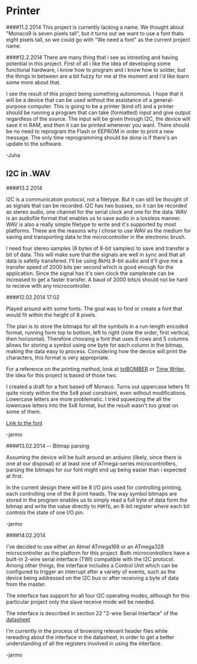 Printer
=======

####11.2.2014
This project is currently lacking a name. We thought about "Monaco9 is seven pixels tall", but it turns out we want to use a font thats eight pixels tall, so we could go with "We need a font" as the current project name.

####12.2.2014
There are many thing that i see as intresting and having potential in this project. First of all i like the idea of developing some functional hardware, i know how to program and i know how to solder, but the things in between are a bit fuzzy for me at the moment and i'd like learn some more about that.

I see the result of this project being something autonomous. I hope that it will be a device that can be used without the assistance of a general-purpose computer. This is going to be a printer (kind of) and a printer should be running a program that can take (formatted) input and give output regardless of the source. The input will be given through I2C, the device will save it in RAM, and then it can be printed whenever you want. There should be no need to reprogram the Flash or EEPROM in order to print a new message. The only time reprogramming should be done is if there's an update to the software.

-Juha

I2C in .WAV
-----------
####13.2.2014

I2C is a communicatoin protocol, not a filetype. But it can still be thought of as signals that can be recorded. I2C has two busses, so it can be recorded as stereo audio, one channel for the serial clock and one for the data. WAV is an audiofile format that enables us to save audio in a lossless manner. WAV is also a really simple filetype to write and it's supported by most platforms. These are the reasons why i chose to use WAV as the medium for saving and transporting data to the microcontroller in the electronic brush.

I need four stereo samples (8 bytes of 8-bit samples) to save and transfer a bit of data. This will make sure that the signals are well in sync and that all data is safetly transfered. I'll be using 8kHz 8-bit audio and it'll give me a transfer speed of 2000 bits per second which is good enough for the application. Since the signal has it's own clock the samplerate can be increased to get a faster transfer. A baud of 2000 bits/s should not be hard to recieve with any microcontroller.


####12.02.2014 17:02

Played around with some fonts. The goal was to find or create a font that would fit within the height of 8 pixels.

The plan is to store the bitmaps for all the symbols in a run-length encoded format, running form top to bottom, left to right (note the order, first vertical, then horizontal). Therefore choosing a font that uses 8 rows and 5 columns allows for storing a symbol using one byte for each column in the bitmap, making the data easy to process. Considering how the device will print the characters, this format is very appropriate.

For a reference on the printing method, look at [txtBOMBER](http://www.behance.net/gallery/txtBOMBER/406136) or [Time Writer](http://oliviervanherpt.nl/time-writer/), the idea for this project is based of those two.

I created a draft for a font based off Monaco. Turns out uppercase letters fit quite nicely within the the 5x8 pixel constraint, even without modifications. Lowercase letters are more problematic. I tried squeezing the all the lowercase letters into the 5x8 format, but the result wasn't too great on some of them.

[Link to the font](./sampleFont0.png)

-jarmo


####13.02.2014 -- Bitmap parsing

Assuming the device will be built around an arduino (likely, since there is one at our disposal) or at least one of ATmega-series microcontrollers, parsing the bitmaps for our font might end up being easier than i expected at first.

In the current design there will be 8 I/O pins used for controlling printing, each controlling one of the 8 print heads. The way symbol bitmaps are stored in the program enables us to simply read a full byte of data form the bitmap and write the value directly to `PORTD`, an 8-bit register where each bit controls the state of one I/O pin.

-jarmo

####14.02.2014

I've decided to use either an Atmel ATmega168 or an ATmega328 microcontroller as the platform for this project. Both microcontrollers have a built-in 2-wire serial interface (TWI) compatible with the I2C protocol. Among other things, the interface includes a Control Unit which can be configured to trigger an interrupt after a variety of events, such as the device being addressed on the I2C bus or after receiving a byte of data from the master.

The interface has support for all four I2C operating modes, although for this particular project only the slave receive mode will be needed.

The interface is described in section 22 "2-wire Serial Interface" of the [datasheet](http://www.atmel.com/images/atmel-8271-8-bit-avr-microcontroller-atmega48a-48pa-88a-88pa-168a-168pa-328-328p_datasheet.pdf)

I'm currently in the process of browsing relevant header files while rereading about the interface in the datasheet, in order to get a better understanding of all the registers involved in using the interface.

-jarmo


